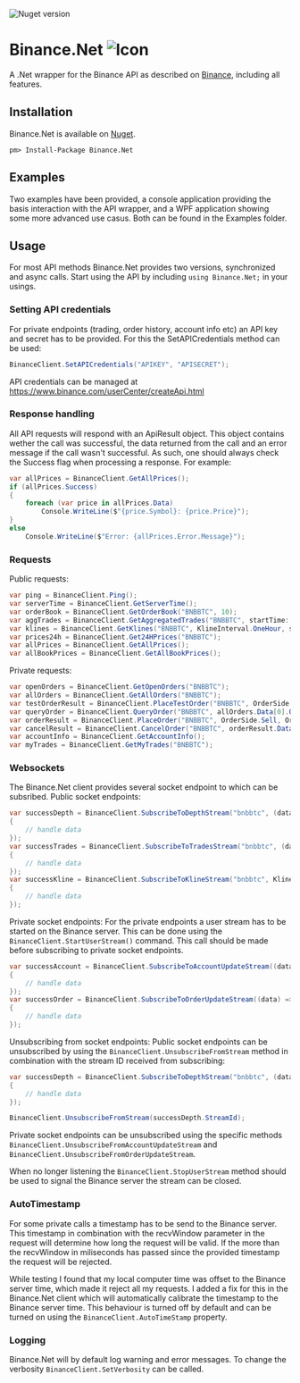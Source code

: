 ![Nuget version](https://img.shields.io/nuget/v/binance.net.svg)

# Binance.Net ![Icon](https://github.com/JKorf/Binance.Net/blob/master/Resources/binance-coin.png?raw=true)
A .Net wrapper for the Binance API as described on [Binance](https://www.binance.com/restapipub.html), including all features.
## Installation
Binance.Net is available on [Nuget](https://www.nuget.org/packages/Binance.Net/).
```
pm> Install-Package Binance.Net
```

## Examples
Two examples have been provided, a console application providing the basis interaction with the API wrapper, and a WPF application showing some more advanced use casus. Both can be found in the Examples folder.

## Usage
For most API methods Binance.Net provides two versions, synchronized and async calls. Start using the API by including `using Binance.Net;` in your usings.

### Setting API credentials
For private endpoints (trading, order history, account info etc) an API key and secret has to be provided. For this the SetAPICredentials method can be used:
```C#
BinanceClient.SetAPICredentials("APIKEY", "APISECRET");
```
API credentials can be managed at https://www.binance.com/userCenter/createApi.html

### Response handling
All API requests will respond with an ApiResult object. This object contains wether the call was successful, the data returned from the call and an error message if the call wasn't successful. As such, one should always check the Success flag when processing a response.
For example:
```C#
var allPrices = BinanceClient.GetAllPrices();
if (allPrices.Success)
{
	foreach (var price in allPrices.Data)
		Console.WriteLine($"{price.Symbol}: {price.Price}");
}
else
	Console.WriteLine($"Error: {allPrices.Error.Message}");
```

### Requests
Public requests:
```C#
var ping = BinanceClient.Ping();
var serverTime = BinanceClient.GetServerTime();
var orderBook = BinanceClient.GetOrderBook("BNBBTC", 10);
var aggTrades = BinanceClient.GetAggregatedTrades("BNBBTC", startTime: DateTime.UtcNow.AddMinutes(-2), endTime: DateTime.UtcNow, limit: 10);
var klines = BinanceClient.GetKlines("BNBBTC", KlineInterval.OneHour, startTime: DateTime.UtcNow.AddHours(-10), endTime: DateTime.UtcNow, limit: 10);
var prices24h = BinanceClient.Get24HPrices("BNBBTC");
var allPrices = BinanceClient.GetAllPrices();
var allBookPrices = BinanceClient.GetAllBookPrices();
```

Private requests:
```C#
var openOrders = BinanceClient.GetOpenOrders("BNBBTC");
var allOrders = BinanceClient.GetAllOrders("BNBBTC");
var testOrderResult = BinanceClient.PlaceTestOrder("BNBBTC", OrderSide.Buy, OrderType.Limit, TimeInForce.GoodTillCancel, 1, 1);
var queryOrder = BinanceClient.QueryOrder("BNBBTC", allOrders.Data[0].OrderId);
var orderResult = BinanceClient.PlaceOrder("BNBBTC", OrderSide.Sell, OrderType.Limit, TimeInForce.GoodTillCancel, 10, 0.0002);
var cancelResult = BinanceClient.CancelOrder("BNBBTC", orderResult.Data.OrderId);
var accountInfo = BinanceClient.GetAccountInfo();
var myTrades = BinanceClient.GetMyTrades("BNBBTC");
```

### Websockets
The Binance.Net client provides several socket endpoint to which can be subsribed.
Public socket endpoints:
```C#
var successDepth = BinanceClient.SubscribeToDepthStream("bnbbtc", (data) =>
{
	// handle data
});
var successTrades = BinanceClient.SubscribeToTradesStream("bnbbtc", (data) =>
{
	// handle data
});
var successKline = BinanceClient.SubscribeToKlineStream("bnbbtc", KlineInterval.OneMinute, (data) =>
{
	// handle data
});
```

Private socket endpoints:
For the private endpoints a user stream has to be started on the Binance server. This can be done using the `BinanceClient.StartUserStream()` command. This call should be made before subscribing to private socket endpoints.
```C#
var successAccount = BinanceClient.SubscribeToAccountUpdateStream((data) =>
{
	// handle data
});
var successOrder = BinanceClient.SubscribeToOrderUpdateStream((data) =>
{
	// handle data
});
```

Unsubscribing from socket endpoints:
Public socket endpoints can be unsubscribed by using the `BinanceClient.UnsubscribeFromStream` method in combination with the stream ID received from subscribing:
```C#
var successDepth = BinanceClient.SubscribeToDepthStream("bnbbtc", (data) =>
{
	// handle data
});

BinanceClient.UnsubscribeFromStream(successDepth.StreamId);
```

Private socket endpoints can be unsubscribed using the specific methods `BinanceClient.UnsubscribeFromAccountUpdateStream` and `BinanceClient.UnsubscribeFromOrderUpdateStream`.

When no longer listening the `BinanceClient.StopUserStream` method should be used to signal the Binance server the stream can be closed.

### AutoTimestamp
For some private calls a timestamp has to be send to the Binance server. This timestamp in combination with the recvWindow parameter in the request will determine how long the request will be valid. If the more than the recvWindow in miliseconds has passed since the provided timestamp the request will be rejected.

While testing I found that my local computer time was offset to the Binance server time, which made it reject all my requests. I added a fix for this in the Binance.Net client which will automatically calibrate the timestamp to the Binance server time. This behaviour is turned off by default and can be turned on using the `BinanceClient.AutoTimeStamp` property. 


### Logging
Binance.Net will by default log warning and error messages. To change the verbosity `BinanceClient.SetVerbosity` can be called.